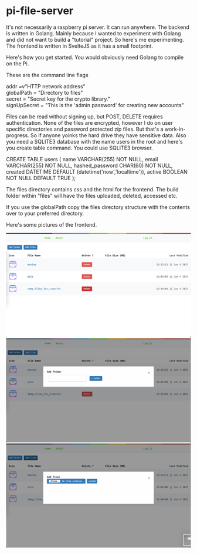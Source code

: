 # pi-file-server

It's not necessarily a raspberry pi server. It can run anywhere. The backend is written in Golang. Mainly because I wanted to experiment with Golang and did not want to build a "tutorial" project. So here's me experimenting. The frontend is written in SvelteJS as it has a small footprint.

Here's how you get started. You would obviously need Golang to compile on the Pi. 

These are the command line flags

addr =v"HTTP network address"\
globalPath = "Directory to files"\
secret = "Secret key for the crypto library."\
signUpSecret = "This is the 'admin password' for creating new accounts"

Files can be read without signing up, but POST, DELETE requires authentication. None of the files are encrypted, however I do on user specific directories and password protected zip files. But that's a work-in-progress. So if anyone yoinks the hard drive they have sensitive data. Also you need a SQLITE3 database with the name users in the root and here's you create table command. You could use SQLITE3 browser.

CREATE TABLE users (
    name VARCHAR(255) NOT NULL,
    email VARCHAR(255) NOT NULL,
    hashed_password CHAR(60) NOT NULL,
    created DATETIME DEFAULT (datetime('now','localtime')),
    active BOOLEAN NOT NULL DEFAULT TRUE
);

The files directory contains css and the html for the frontend. The build folder within "files" will have the files uploaded, deleted, accessed etc. 

If you use the globalPath copy the files directory structure with the contents over to your preferred directory. 

Here's some pictures of the frontend.

![Frontend](./screenshots/frontend.png)
![Add Folder](./screenshots/addFolder.png)
![Add Files](./screenshots/addFiles.png)